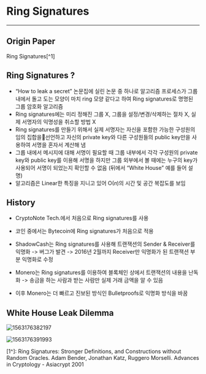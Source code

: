 # Ring Signatures

---

## Origin Paper

Ring Signatures[^1]

## Ring Signatures ?

* “How to leak a secret” 논문집에 실린 논문 중 하나로 알고리즘 프로세스가 그룹 내에서 돌고 도는 모양이 마치 ring 모양 같다고 하여 Ring signatures로 명명된 그룹 암호화 알고리즘
* Ring signatures에는 미리 정해진 그룹 X, 그룹을 설정/변경/삭제하는 절차 X, 실제 서명자의 익명성을 취소할 방법 X
* Ring signatures를 만들기 위해서 실제 서명자는 자신을 포함한 가능한 구성원의 임의 집합을선언하고 자신의 private key와 다른 구성원들의 public key만을 사용하여 서명을 혼자서 계산해 냄
* 그룹 내에서 메시지에 대해 서명이 필요할 때 그룹 내부에서 각각 구성원의 private key와 public key를 이용해 서명을 하지만 그룹 외부에서 볼 때에는 누구의 key가 사용되어 서명이 되었는지 확인할 수 없음 (뒤에서 “White House” 예를 들어 설명)
* 알고리즘은 Linear한 특징을 지니고 있어 Ο(𝑛)의 시간 및 공간 복잡도를 보임

## History

- CryptoNote Tech.에서 처음으로 Ring signatures를 사용

- 코인 중에서는 Bytecoin에 Ring signatures가 처음으로 적용

- ShadowCash는 Ring signatures를 사용해 트랜잭션의 Sender & Receiver를 익명화 -> 버그가 발견 -> 2016년 2월까지 Receiver만 익명화가 된 트랜잭션 부분 익명화로 수정

- Monero는 Ring signatures를 이용하여 블록체인 상에서 트랜잭션의 내용을 난독화 -> 송금을 하는 사람과 받는 사람만 실제 거래 금액을 알 수 있음

- 이후 Monero는 더 빠르고 진보된 방식인 Bulletproofs로 익명화 방식을 바꿈

## White House Leak Dilemma

![1563176382197](C:\Users\Ing\AppData\Roaming\Typora\typora-user-images\1563176382197.png)

![1563176391993](C:\Users\Ing\AppData\Roaming\Typora\typora-user-images\1563176391993.png)

[1^]: Ring Signatures: Stronger Definitions, and Constructions without Random Oracles. Adam Bender, Jonathan Katz, Ruggero Morselli. Advances in Cryptology - Asiacrypt 2001

